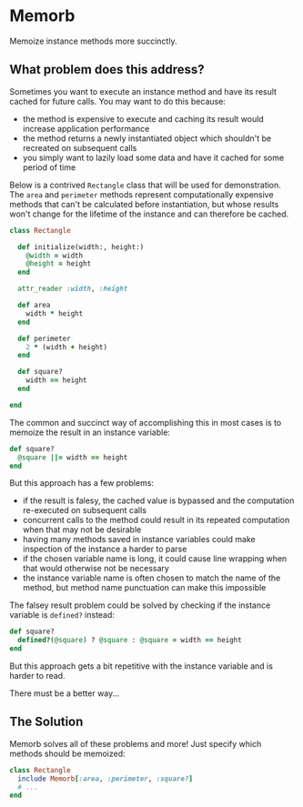 # Memorb

Memoize instance methods more succinctly.

## What problem does this address?

Sometimes you want to execute an instance method and have its result cached for future calls. You may want to do this because:

- the method is expensive to execute and caching its result would increase application performance
- the method returns a newly instantiated object which shouldn't be recreated on subsequent calls
- you simply want to lazily load some data and have it cached for some period of time

Below is a contrived `Rectangle` class that will be used for demonstration. The `area` and `perimeter` methods represent computationally expensive methods that can't be calculated before instantiation, but whose results won't change for the lifetime of the instance and can therefore be cached.

```ruby
class Rectangle

  def initialize(width:, height:)
    @width = width
    @height = height
  end

  attr_reader :width, :height

  def area
    width * height
  end

  def perimeter
    2 * (width + height)
  end

  def square?
    width == height
  end

end
```

The common and succinct way of accomplishing this in most cases is to memoize the result in an instance variable:

```ruby
def square?
  @square ||= width == height
end
```

But this approach has a few problems:

- if the result is falesy, the cached value is bypassed and the computation re-executed on subsequent calls
- concurrent calls to the method could result in its repeated computation when that may not be desirable
- having many methods saved in instance variables could make inspection of the instance a harder to parse
- if the chosen variable name is long, it could cause line wrapping when that would otherwise not be necessary
- the instance variable name is often chosen to match the name of the method, but method name punctuation can make this impossible

The falsey result problem could be solved by checking if the instance variable is `defined?` instead:

```ruby
def square?
  defined?(@square) ? @square : @square = width == height
end
```

But this approach gets a bit repetitive with the instance variable and is harder to read.

There must be a better way...

## The Solution

Memorb solves all of these problems and more! Just specify which methods should be memoized:

```ruby
class Rectangle
  include Memorb[:area, :perimeter, :square?]
  # ...
end
```
